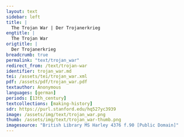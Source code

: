 ```yaml
---
layout: text
sidebar: left
title: |
  The Trojan War | Der Trojanerkrieg
engtitle: |
  The Trojan War
origtitle: |
  Der Trojanerkrieg
breadcrumb: true
permalink: "text/trojan_war"
redirect_from: /text/trojan-war
identifier: trojan_war.md
tei: /assets/tei/trojan_war.xml
pdf: /assets/pdf/trojan_war.pdf
textauthor: Anonymous
languages: [german]
periods: [13th_century]
textcollections: [making-history]
sdr: https://purl.stanford.edu/hq527yc3939
image: /assets/img/text/trojan_war.png
thumb: /assets/img/text/trojan_war-thumb.png
imagesource: "British Library MS Harley 4376 f.90 [Public Domain]"
---
```

